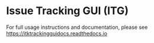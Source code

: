# Issue Tracking GUI (ITG)

For full usage instructions and documentation, please see https://itktrackingguidocs.readthedocs.io
